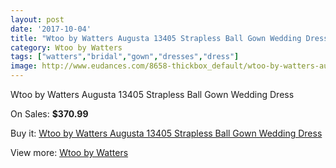 ```yaml
---
layout: post
date: '2017-10-04'
title: "Wtoo by Watters Augusta 13405 Strapless Ball Gown Wedding Dress"
category: Wtoo by Watters
tags: ["watters","bridal","gown","dresses","dress"]
image: http://www.eudances.com/8658-thickbox_default/wtoo-by-watters-augusta-13405-strapless-ball-gown-wedding-dress.jpg
---
```

Wtoo by Watters Augusta 13405 Strapless Ball Gown Wedding Dress

On Sales: **$370.99**
<a href="https://www.eudances.com/en/wtoo-by-watters/2931-wtoo-by-watters-augusta-13405-strapless-ball-gown-wedding-dress.html"><amp-img layout="responsive" width="600" height="600" src="//www.eudances.com/8658-thickbox_default/wtoo-by-watters-augusta-13405-strapless-ball-gown-wedding-dress.jpg" alt="Wtoo by Watters Augusta 13405 Strapless Ball Gown Wedding Dress 0" /></a>
<a href="https://www.eudances.com/en/wtoo-by-watters/2931-wtoo-by-watters-augusta-13405-strapless-ball-gown-wedding-dress.html"><amp-img layout="responsive" width="600" height="600" src="//www.eudances.com/8662-thickbox_default/wtoo-by-watters-augusta-13405-strapless-ball-gown-wedding-dress.jpg" alt="Wtoo by Watters Augusta 13405 Strapless Ball Gown Wedding Dress 1" /></a>
<a href="https://www.eudances.com/en/wtoo-by-watters/2931-wtoo-by-watters-augusta-13405-strapless-ball-gown-wedding-dress.html"><amp-img layout="responsive" width="600" height="600" src="//www.eudances.com/8661-thickbox_default/wtoo-by-watters-augusta-13405-strapless-ball-gown-wedding-dress.jpg" alt="Wtoo by Watters Augusta 13405 Strapless Ball Gown Wedding Dress 2" /></a>
<a href="https://www.eudances.com/en/wtoo-by-watters/2931-wtoo-by-watters-augusta-13405-strapless-ball-gown-wedding-dress.html"><amp-img layout="responsive" width="600" height="600" src="//www.eudances.com/8660-thickbox_default/wtoo-by-watters-augusta-13405-strapless-ball-gown-wedding-dress.jpg" alt="Wtoo by Watters Augusta 13405 Strapless Ball Gown Wedding Dress 3" /></a>
<a href="https://www.eudances.com/en/wtoo-by-watters/2931-wtoo-by-watters-augusta-13405-strapless-ball-gown-wedding-dress.html"><amp-img layout="responsive" width="600" height="600" src="//www.eudances.com/8659-thickbox_default/wtoo-by-watters-augusta-13405-strapless-ball-gown-wedding-dress.jpg" alt="Wtoo by Watters Augusta 13405 Strapless Ball Gown Wedding Dress 4" /></a>

Buy it: [Wtoo by Watters Augusta 13405 Strapless Ball Gown Wedding Dress](https://www.eudances.com/en/wtoo-by-watters/2931-wtoo-by-watters-augusta-13405-strapless-ball-gown-wedding-dress.html "Wtoo by Watters Augusta 13405 Strapless Ball Gown Wedding Dress")

View more: [Wtoo by Watters](https://www.eudances.com/en/49-wtoo-by-watters "Wtoo by Watters")